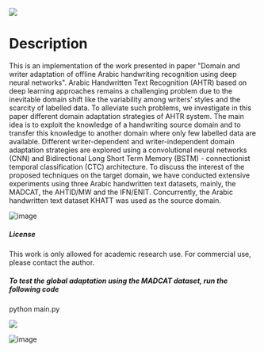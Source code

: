  
![](https://img.shields.io/static/v1?label=&message=Domain/Writer-Adaptation&color=green&size=30)

# Description

This is an implementation of the work presented in paper "Domain and writer adaptation of offline Arabic handwriting recognition using deep neural networks".
Arabic Handwritten Text Recognition (AHTR) based on deep learning approaches remains a challenging problem due to the inevitable domain shift like the variability among writers’ styles and the scarcity of labelled data. To alleviate such problems, we investigate in this paper different domain adaptation strategies of AHTR system. The main idea is to exploit the knowledge of a handwriting source domain and to transfer this knowledge to another domain where only few labelled data are available. Different writer-dependent and writer-independent domain adaptation strategies are explored using a convolutional neural networks (CNN) and Bidirectional Long Short Term Memory (BSTM) - connectionist temporal classification (CTC) architecture. To discuss the interest of the proposed techniques on the target domain, we have conducted extensive experiments using three Arabic handwritten text datasets, mainly, the MADCAT, the AHTID/MW and the IFN/ENIT. Concurrently, the Arabic handwritten text dataset KHATT was used as the source domain.  


![image](https://user-images.githubusercontent.com/15616524/148753690-fbbc4fb7-1349-4095-a57c-3e2cf9aea17d.png)



##### License
This work is only allowed for academic research use. For commercial use, please contact the author.


##### To test the global adaptation using the MADCAT dataset, run the following code

python main.py



![](https://img.shields.io/static/v1?label=&message=Two-Stage-Architecture&color=orange&size=30)

![image](https://user-images.githubusercontent.com/15616524/148754140-de021a08-e187-4fb3-9206-ff98722702e1.png)
